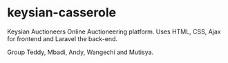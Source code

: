 # keysian-casserole
Keysian Auctioneers Online Auctioneering platform. Uses HTML, CSS, Ajax for frontend and Laravel the back-end.

Group Teddy, Mbadi, Andy, Wangechi and Mutisya.
